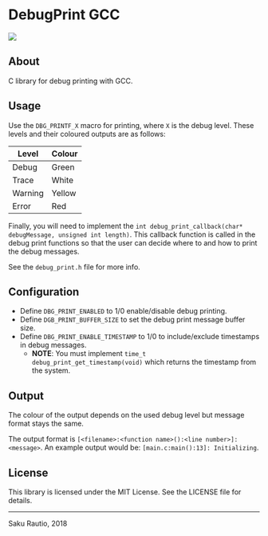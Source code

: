 # DebugPrint GCC

![](https://github.com/SakuRautio/DebugPrint-GCC/workflows/Tests/badge.svg)

## About

C library for debug printing with GCC.

## Usage

Use the `DBG_PRINTF_X` macro for printing, where `X` is the debug level.
These levels and their coloured outputs are as follows:

| Level   | Colour |
| ------- | ------ |
| Debug   | Green  |
| Trace   | White  |
| Warning | Yellow |
| Error   | Red    |

Finally, you will need to implement the `int debug_print_callback(char* debugMessage, unsigned int length)`.
This callback function is called in the debug print functions so that the user can decide where to and how to print the debug messages.

See the `debug_print.h` file for more info.

## Configuration

* Define `DBG_PRINT_ENABLED` to 1/0 enable/disable debug printing.
* Define `DGB_PRINT_BUFFER_SIZE` to set the debug print message buffer size.
* Define `DBG_PRINT_ENABLE_TIMESTAMP` to 1/0 to include/exclude timestamps in debug messages.
  * **NOTE**: You must implement `time_t debug_print_get_timestamp(void)` which returns the timestamp from the system.

## Output

The colour of the output depends on the used debug level but message format stays the same.

The output format is `[<filename>:<function name>():<line number>]: <message>`.
An example output would be: `[main.c:main():13]: Initializing`.

## License

This library is licensed under the MIT License. See the LICENSE file for details.

---
Saku Rautio, 2018
